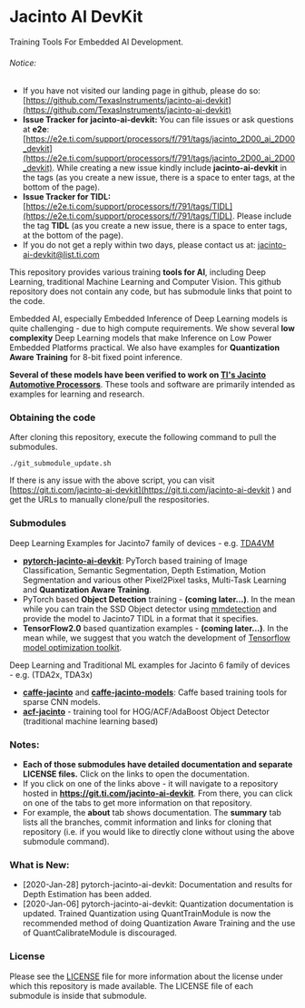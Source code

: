 # Jacinto AI DevKit
Training Tools For Embedded AI Development.

###### Notice: 
- If you have not visited our landing page in github, please do so: [https://github.com/TexasInstruments/jacinto-ai-devkit](https://github.com/TexasInstruments/jacinto-ai-devkit)
- **Issue Tracker for jacinto-ai-devkit:** You can file issues or ask questions at **e2e**: [https://e2e.ti.com/support/processors/f/791/tags/jacinto_2D00_ai_2D00_devkit](https://e2e.ti.com/support/processors/f/791/tags/jacinto_2D00_ai_2D00_devkit). While creating a new issue kindly include **jacinto-ai-devkit** in the tags (as you create a new issue, there is a space to enter tags, at the bottom of the page). 
- **Issue Tracker for TIDL:** [https://e2e.ti.com/support/processors/f/791/tags/TIDL](https://e2e.ti.com/support/processors/f/791/tags/TIDL). Please include the tag **TIDL** (as you create a new issue, there is a space to enter tags, at the bottom of the page). 
- If you do not get a reply within two days, please contact us at: jacinto-ai-devkit@list.ti.com

This repository provides various training **tools for AI**, including Deep Learning, traditional Machine Learning and Computer Vision. This github repository does not contain any code, but has submodule links that point to the code. 

Embedded AI, especially Embedded Inference of Deep Learning models is quite challenging - due to high compute requirements. We show several **low complexity** Deep Learning models that make  Inference on Low Power Embedded Platforms practical. We also have examples for **Quantization Aware Training** for 8-bit fixed point inference.

**Several of these models have been verified to work on [TI's Jacinto Automotive Processors](http://www.ti.com/processors/automotive-processors/tdax-adas-socs/overview.html)**. These tools and software are primarily intended as examples for learning and research.  

### Obtaining the code
After cloning this repository, execute the following command to pull the submodules.
```
./git_submodule_update.sh
```
If there is any issue with the above script, you can visit [https://git.ti.com/jacinto-ai-devkit](https://git.ti.com/jacinto-ai-devkit ) and get the URLs to manually clone/pull the respositories.


### Submodules

Deep Learning Examples for Jacinto7 family of devices - e.g. [TDA4VM](http://www.ti.com/product/TDA4VM)
- [**pytorch-jacinto-ai-devkit**](https://git.ti.com/cgit/jacinto-ai-devkit/pytorch-jacinto-ai-devkit/about/): PyTorch based training of Image Classification, Semantic Segmentation, Depth Estimation, Motion Segmentation and various other Pixel2Pixel tasks, Multi-Task Learning and **Quantization Aware Training**.
- PyTorch based **Object Detection** training - **(coming later...)**. In the mean while you can train the SSD Object detector using [mmdetection](https://github.com/open-mmlab/mmdetection) and provide the model to Jacinto7 TIDL in a format that it specifies.
- **TensorFlow2.0** based quantization examples - **(coming later...)**. In the mean while, we suggest that you watch the development of [Tensorflow model optimization toolkit](https://www.tensorflow.org/model_optimization).

Deep Learning and Traditional ML examples for Jacinto 6 family of devices - e.g. (TDA2x, TDA3x)
- [**caffe-jacinto**](https://git.ti.com/cgit/jacinto-ai-devkit/caffe-jacinto/about/) and [**caffe-jacinto-models**](https://git.ti.com/cgit/jacinto-ai-devkit/caffe-jacinto-models/about/): Caffe based training tools for sparse CNN models.
- [**acf-jacinto**](https://git.ti.com/cgit/jacinto-ai-devkit/acf-jacinto/about/) - training tool for HOG/ACF/AdaBoost Object Detector (traditional machine learning based)


### Notes: 
- **Each of those submodules have detailed documentation and separate LICENSE files.** Click on the links to open the documentation. 
- If you click on one of the links above - it will navigate to a repository hosted in **https://git.ti.com/jacinto-ai-devkit**. From there, you can click on one of the tabs to get more information on that repository. 
- For example, the **about** tab shows documentation. The **summary** tab lists all the branches, commit information and links for cloning that repository (i.e. if you would like to directly clone without using the above submodule command).


### What is New: 
- [2020-Jan-28] pytorch-jacinto-ai-devkit: Documentation and results for Depth Estimation has been added.<br>
- [2020-Jan-06] pytorch-jacinto-ai-devkit: Quantization documentation is updated. Trained Quantization using QuantTrainModule is now the recommended method of doing Quantization Aware Training and the use of QuantCalibrateModule is discouraged.


### License

Please see the [LICENSE](./LICENSE) file for more information about the license under which this repository is made available. The LICENSE file of each submodule is inside that submodule.